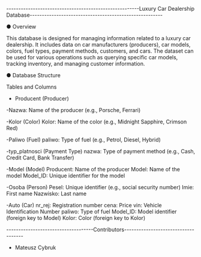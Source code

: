 
-------------------------------------------------------Luxury Car Dealership Database-------------------------------------------------------

● Overview

This database is designed for managing information related to a luxury car dealership. 
It includes data on car manufacturers (producers), car models, colors, fuel types, 
payment methods, customers, and cars. The dataset can be used for various operations 
such as querying specific car models, tracking inventory, and managing customer information.

● Database Structure

Tables and Columns

 - Producent (Producer)

-Nazwa: Name of the producer (e.g., Porsche, Ferrari)

-Kolor (Color)
Kolor: Name of the color (e.g., Midnight Sapphire, Crimson Red)

-Paliwo (Fuel)
paliwo: Type of fuel (e.g., Petrol, Diesel, Hybrid)

-typ_platnosci (Payment Type)
nazwa: Type of payment method (e.g., Cash, Credit Card, Bank Transfer)

-Model (Model)
Producent: Name of the producer
Model: Name of the model
Model_ID: Unique identifier for the model

-Osoba (Person)
Pesel: Unique identifier (e.g., social security number)
Imie: First name
Nazwisko: Last name

-Auto (Car)
nr_rej: Registration number
cena: Price
vin: Vehicle Identification Number
paliwo: Type of fuel
Model_ID: Model identifier (foreign key to Model)
Kolor: Color (foreign key to Kolor)



------------------------------------Contributors------------------------------------
- Mateusz Cybruk
